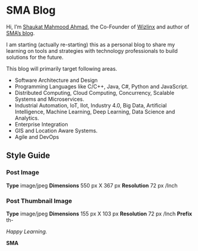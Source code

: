 # SMA Blog
Hi, I’m [Shaukat Mahmood Ahmad](https://www.linkedin.com/in/shaukat-mahmood-ahmad-b8123319/), the Co-Founder of [Wizlinx](https://www.wizlinx.com) and author of [SMA’s blog](https://www.sma.im).

I am starting (actually re-starting) this as a personal blog to share my learning on tools and strategies with technology professionals to build solutions for the future.

This blog will primarily target following areas.
-	Software Architecture and Design
-	Programming Languages like C/C++, Java, C#, Python and JavaScript.
-	Distributed Computing, Cloud Computing, Concurrency, Scalable Systems and Microservices.
-	Industrial Automation, IoT, IIot, Industry 4.0, Big Data, Artificial Intelligence, Machine Learning, Deep Learning, Data Science and Analytics.
-	Enterprise Integration
-	GIS and Location Aware Systems.
-	Agile and DevOps

## Style Guide

### Post Image
**Type** image/jpeg
**Dimensions** 550 px X 367 px
**Resolution** 72 px /Inch

### Post Thumbnail Image
**Type** image/jpeg
**Dimensions** 155 px X 103 px
**Resolution** 72 px /Inch
**Prefix** th-



 
_Happy Learning._

**SMA**

